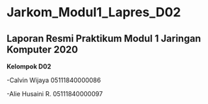 # Jarkom_Modul1_Lapres_D02
## Laporan Resmi Praktikum Modul 1 Jaringan Komputer 2020
**Kelompok D02**

-Calvin Wijaya 05111840000086

-Alie Husaini R. 05111840000097

